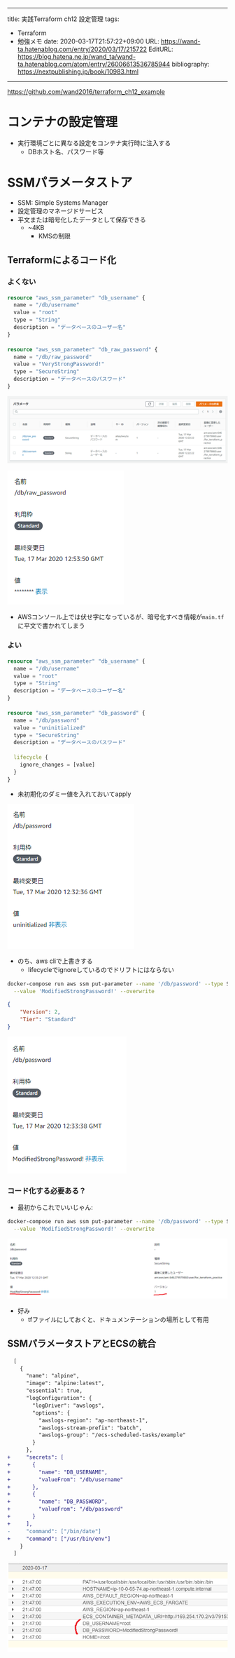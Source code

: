 ---
title: 実践Terraform ch12 設定管理
tags:
- Terraform
- 勉強メモ
date: 2020-03-17T21:57:22+09:00
URL: https://wand-ta.hatenablog.com/entry/2020/03/17/215722
EditURL: https://blog.hatena.ne.jp/wand_ta/wand-ta.hatenablog.com/atom/entry/26006613536785944
bibliography: https://nextpublishing.jp/book/10983.html
-------------------------------------


https://github.com/wand2016/terraform_ch12_example


# コンテナの設定管理 #

- 実行環境ごとに異なる設定をコンテナ実行時に注入する
    - DBホスト名、パスワード等


# SSMパラメータストア #

- SSM: Simple Systems Manager
- 設定管理のマネージドサービス
- 平文または暗号化したデータとして保存できる
    - ~4KB
        - KMSの制限


## Terraformによるコード化 ##

### よくない ###

``` tf
resource "aws_ssm_parameter" "db_username" {
  name = "/db/username"
  value = "root"
  type = "String"
  description = "データベースのユーザー名"
}

resource "aws_ssm_parameter" "db_raw_password" {
  name = "/db/raw_password"
  value = "VeryStrongPassword!"
  type = "SecureString"
  description = "データベースのパスワード"
}
```

![20200317215142](../../../imgs/20200317215142.png)

![20200317215437](../../../imgs/20200317215437.png)

- AWSコンソール上では伏せ字になっているが、暗号化すべき情報が`main.tf`に平文で書かれてしまう


### よい ###

``` tf
resource "aws_ssm_parameter" "db_username" {
  name = "/db/username"
  value = "root"
  type = "String"
  description = "データベースのユーザー名"
}

resource "aws_ssm_parameter" "db_password" {
  name = "/db/password"
  value = "uninitialized"
  type = "SecureString"
  description = "データベースのパスワード"

  lifecycle {
    ignore_changes = [value]
  }
}
```

- 未初期化のダミー値を入れておいてapply

![20200317215520](../../../imgs/20200317215520.png)

- のち、aws cliで上書きする
    - lifecycleでignoreしているのでドリフトにはならない


``` sh
docker-compose run aws ssm put-parameter --name '/db/password' --type SecureString \
  --value 'ModifiedStrongPassword!' --overwrite
```

```json
{
    "Version": 2,
    "Tier": "Standard"
}
```

![20200317215504](../../../imgs/20200317215504.png)


### コード化する必要ある？ ###

- 最初からこれでいいじゃん:

``` sh
docker-compose run aws ssm put-parameter --name '/db/password' --type SecureString \
  --value 'ModifiedStrongPassword!' --overwrite
```

![20200317215554](../../../imgs/20200317215554.png)

- 好み
    - tfファイルにしておくと、ドキュメンテーションの場所として有用


## SSMパラメータストアとECSの統合 ##


``` diff
  [
    {
      "name": "alpine",
      "image": "alpine:latest",
      "essential": true,
      "logConfiguration": {
        "logDriver": "awslogs",
        "options": {
          "awslogs-region": "ap-northeast-1",
          "awslogs-stream-prefix": "batch",
          "awslogs-group": "/ecs-scheduled-tasks/example"
        }
      },
+     "secrets": [
+       {
+         "name": "DB_USERNAME",
+         "valueFrom": "/db/username"
+       },
+       {
+         "name": "DB_PASSWORD",
+         "valueFrom": "/db/password"
+       }
+     ],
-     "command": ["/bin/date"]
+     "command": ["/usr/bin/env"]
    }
  ]
```
![20200317215610](../../../imgs/20200317215610.png)

